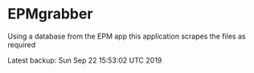 # EPMgrabber
Using a database from the EPM app this application scrapes the files as required


Latest backup: Sun Sep 22 15:53:02 UTC 2019
